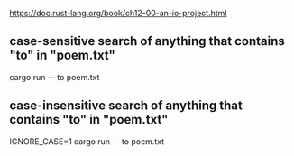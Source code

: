 https://doc.rust-lang.org/book/ch12-00-an-io-project.html

## case-sensitive search of anything that contains "to" in "poem.txt"
cargo run -- to poem.txt

## case-insensitive search of anything that contains "to" in "poem.txt"
IGNORE_CASE=1 cargo run -- to poem.txt
